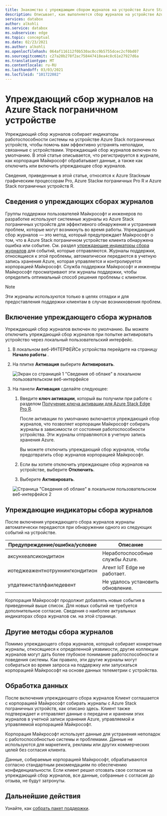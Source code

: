 ```yaml
---
title: Знакомство с упреждающим сбором журналов на устройстве Azure Stack ребра Pro
description: Описывает, как выполняется сбор журналов на устройстве Azure Stack пограничной Pro и как его отключить.
services: databox
author: alkohli
ms.service: databox
ms.subservice: edge
ms.topic: conceptual
ms.date: 02/23/2021
ms.author: alkohli
ms.openlocfilehash: 064af116112f0b530ac0cc9b5755dcec2cf0bd07
ms.sourcegitcommit: c27a20b278f2ac758447418ea4c8c61e27927d6a
ms.translationtype: MT
ms.contentlocale: ru-RU
ms.lasthandoff: 03/03/2021
ms.locfileid: "101722082"
---
```

# <a name="proactive-log-collection-on-your-azure-stack-edge-device"></a>Упреждающий сбор журналов на Azure Stack пограничном устройстве

Упреждающий сбор журналов собирает индикаторы работоспособности системы на устройстве Azure Stack пограничных устройств, чтобы помочь вам эффективно устранять неполадки, связанные с устройствами. Упреждающий сбор журналов включен по умолчанию. В этой статье описывается, что регистрируется в журнале, как корпорация Майкрософт обрабатывает данные, а также как отключить или включить упреждающее сбор журналов. 

Сведения, приведенные в этой статье, относятся к Azure Stackным графическим процессорам Pro, Azure Stackм пограничных Pro R и Azure Stack пограничных устройств R.

## <a name="about-proactive-log-collection"></a>Сведения о упреждающих сборах журналов

Группы поддержки пользователей Майкрософт и инженеров по разработке используют системные журналы из Azure Stack пограничных устройств для эффективного обнаружения и устранения проблем, которые могут возникнуть во время работы. Упреждающий сбор журналов — это метод, который предупреждает Майкрософт о том, что в Azure Stack пограничном устройстве клиента обнаружена ошибка или событие. См. раздел [упреждающие индикаторы сбора журналов](#proactive-log-collection-indicators) для событий, которые отправляются. Журналы поддержки, относящиеся к этой проблемы, автоматически передаются в учетную запись хранения Azure, которая управляется и контролируется корпорацией Майкрософт. Служба поддержки Майкрософт и инженеры Майкрософт просматривают эти журналы поддержки, чтобы определить оптимальный способ решения проблемы с клиентом.

> [!NOTE]
> Эти журналы используются только в целях отладки и для предоставления поддержки клиентам в случае возникновения проблем.


## <a name="enabling-proactive-log-collection"></a>Включение упреждающего сбора журналов

Упреждающий сбор журналов включен по умолчанию. Вы можете отключить упреждающий сбор журналов при попытке активировать устройство через локальный пользовательский интерфейс. 

1. В локальном веб-ИНТЕРФЕЙСе устройства перейдите на страницу **Начало работы** .

2. На плитке **Активация** выберите **Активировать**. 

    ![Экран со страницей 1 "Сведения об облаке" в локальном пользовательском веб-интерфейсе](./media/azure-stack-edge-pro-r-deploy-activate/activate-1.png)

3. На панели **Активация** сделайте следующее:

   1. Введите **ключ активации**, который вы получили при работе с разделом [Получение ключа активации для Azure Stack Edge Pro R](azure-stack-edge-pro-r-deploy-prep.md#get-the-activation-key).

      После активации по умолчанию включается упреждающий сбор журналов, что позволяет корпорации Майкрософт собирать журналы в зависимости от состояния работоспособности устройства. Эти журналы отправляются в учетную запись хранения Azure. 

      Вы можете отключить упреждающий сбор журналов, чтобы предотвратить сбор журналов корпорацией Майкрософт.

   1. Если вы хотите отключить упреждающее сбор журналов на устройстве, выберите **Отключить**.

   1. Выберите **Активировать**.

   ![Страница "Сведения об облаке" в локальном пользовательском веб-интерфейсе 2](./media/azure-stack-edge-pro-r-deploy-activate/activate-2.png)

## <a name="proactive-log-collection-indicators"></a>Упреждающие индикаторы сбора журналов

После включения упреждающего сбора журналов журналы автоматически передаются при обнаружении одного из следующих событий на устройстве.  


|Предупреждение/ошибка/условие  |Описание  |
|---------|---------|
|аксунхеалсикондитион     |Неработоспособные службы Azure.         |
|иотеджеажентнотруннингкондитион      |Агент IoT Edge не работает.         |
|упдатеинсталлфаиледевент | Не удалось установить обновление.        |

 
Корпорация Майкрософт продолжит добавлять новые события в приведенный выше список. Для новых событий не требуется дополнительное согласие. Сведения о наиболее актуальных индикаторах сбора журналов см. на этой странице.    
 

## <a name="other-log-collection-methods"></a>Другие методы сбора журналов

Помимо упреждающего сбора журналов, который собирает конкретные журналы, относящиеся к определенной уязвимости, другие коллекции журналов могут дать более глубокое понимание работоспособности и поведения системы. Как правило, эти другие журналы могут собираться во время запроса на поддержку или запускаться корпорацией Майкрософт на основе данных телеметрии с устройства.

## <a name="handling-data"></a>Обработка данных

После включения упреждающего сбора журналов Клиент соглашается с корпорацией Майкрософт собирать журналы с Azure Stack пограничных устройств, как описано здесь. Клиент также подтверждает и отправляет данные о передаче и хранении этих журналов в учетной записи хранения Azure, управляемой и управляемой корпорацией Майкрософт.

Корпорация Майкрософт использует данные для устранения неполадок с работоспособностью системы и проблемами. Данные не используются для маркетинга, рекламы или других коммерческих целей без согласия клиента. 

Данные, собираемые корпорацией Майкрософт, обрабатываются согласно стандартным рекомендациям по обеспечению конфиденциальности. Если клиент решил отозвать свое согласие на упреждающий сбор журналов, все данные, собранные с согласия до отзыва, не будут затронуты.

## <a name="next-steps"></a>Дальнейшие действия

Узнайте, как [собрать пакет поддержки](azure-stack-edge-gpu-troubleshoot.md#collect-support-package).